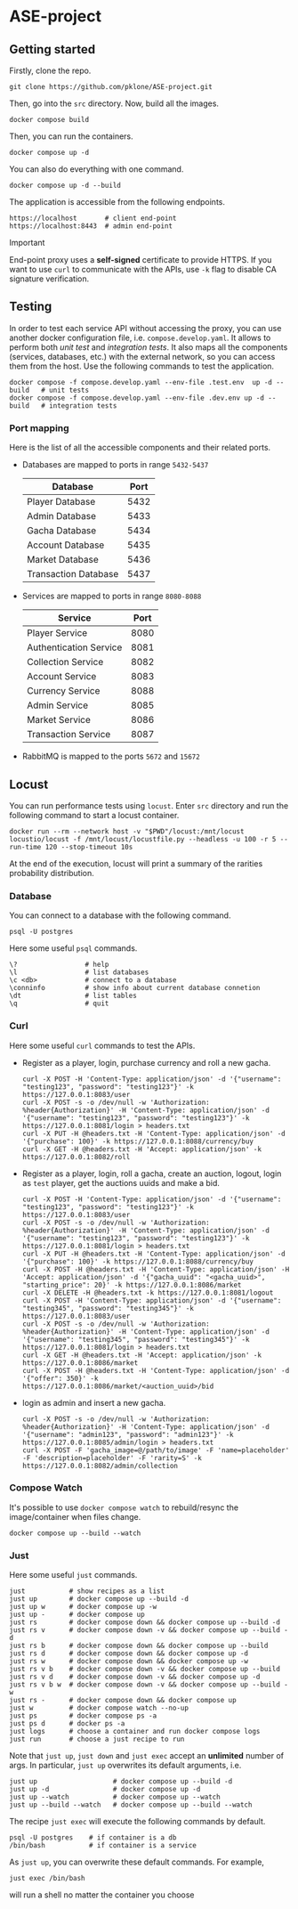 # ASE-project

## Getting started
Firstly, clone the repo.
```
git clone https://github.com/pklone/ASE-project.git
```
Then, go into the `src` directory. Now, build all the images.
```
docker compose build
```
Then, you can run the containers.
```
docker compose up -d
````
You can also do everything with one command.
```
docker compose up -d --build
```
The application is accessible from the following endpoints.
```
https://localhost       # client end-point
https://localhost:8443  # admin end-point
```

> [!IMPORTANT]
> End-point proxy uses a **self-signed** certificate to provide HTTPS. If you want to use `curl` to communicate with the APIs, use `-k` flag to disable CA signature verification.

## Testing
In order to test each service API without accessing the proxy, you can use another docker configuration file, i.e. `compose.develop.yaml`. It allows to perform both _unit test_ and _integration tests_. It also maps all the components (services, databases, etc.) with the external network, so you can access them from the host. Use the following commands to test the application.
```
docker compose -f compose.develop.yaml --env-file .test.env  up -d --build   # unit tests
docker compose -f compose.develop.yaml --env-file .dev.env up -d --build   # integration tests
```

### Port mapping
Here is the list of all the accessible components and their related ports.
- Databases are mapped to ports in range `5432-5437`

  | Database                  | Port |
  | ------------------------- | ---- |
  | Player Database           | 5432 |
  | Admin Database            | 5433 |
  | Gacha Database            | 5434 |
  | Account Database          | 5435 |
  | Market Database           | 5436 |
  | Transaction Database      | 5437 |

- Services are mapped to ports in range `8080-8088`
  
  | Service                   | Port |
  | ------------------------- | ---- |
  | Player Service            | 8080 |
  | Authentication Service    | 8081 |
  | Collection Service        | 8082 |
  | Account Service           | 8083 |
  | Currency Service          | 8088 |
  | Admin Service             | 8085 |
  | Market Service            | 8086 |
  | Transaction Service       | 8087 |
  
- RabbitMQ is mapped to the ports `5672` and `15672`

## Locust
You can run performance tests using `locust`. Enter `src` directory and run the following command to start a locust container.
```
docker run --rm --network host -v "$PWD"/locust:/mnt/locust locustio/locust -f /mnt/locust/locustfile.py --headless -u 100 -r 5 --run-time 120 --stop-timeout 10s
```
At the end of the execution, locust will print a summary of the rarities probability distribution.

### Database
You can connect to a database with the following command.
```
psql -U postgres
```
Here some useful `psql` commands.
```
\?                 # help
\l                 # list databases
\c <db>            # connect to a database
\conninfo          # show info about current database connetion
\dt                # list tables
\q                 # quit
```

### Curl
Here some useful `curl` commands to test the APIs.
- Register as a player, login, purchase currency and roll a new gacha.
  ```
  curl -X POST -H 'Content-Type: application/json' -d '{"username": "testing123", "password": "testing123"}' -k https://127.0.0.1:8083/user
  curl -X POST -s -o /dev/null -w 'Authorization: %header{Authorization}' -H 'Content-Type: application/json' -d '{"username": "testing123", "password": "testing123"}' -k https://127.0.0.1:8081/login > headers.txt
  curl -X PUT -H @headers.txt -H 'Content-Type: application/json' -d '{"purchase": 100}' -k https://127.0.0.1:8088/currency/buy 
  curl -X GET -H @headers.txt -H 'Accept: application/json' -k https://127.0.0.1:8082/roll
  ```
- Register as a player, login, roll a gacha, create an auction, logout, login as `test` player, get the auctions uuids and make a bid.
  ```
  curl -X POST -H 'Content-Type: application/json' -d '{"username": "testing123", "password": "testing123"}' -k https://127.0.0.1:8083/user
  curl -X POST -s -o /dev/null -w 'Authorization: %header{Authorization}' -H 'Content-Type: application/json' -d '{"username": "testing123", "password": "testing123"}' -k https://127.0.0.1:8081/login > headers.txt
  curl -X PUT -H @headers.txt -H 'Content-Type: application/json' -d '{"purchase": 100}' -k https://127.0.0.1:8088/currency/buy
  curl -X POST -H @headers.txt -H 'Content-Type: application/json' -H 'Accept: application/json' -d '{"gacha_uuid": "<gacha_uuid>", "starting_price": 20}' -k https://127.0.0.1:8086/market
  curl -X DELETE -H @headers.txt -k https://127.0.0.1:8081/logout
  curl -X POST -H 'Content-Type: application/json' -d '{"username": "testing345", "password": "testing345"}' -k https://127.0.0.1:8083/user
  curl -X POST -s -o /dev/null -w 'Authorization: %header{Authorization}' -H 'Content-Type: application/json' -d '{"username": "testing345", "password": "testing345"}' -k https://127.0.0.1:8081/login > headers.txt
  curl -X GET -H @headers.txt -H 'Accept: application/json' -k https://127.0.0.1:8086/market
  curl -X POST -H @headers.txt -H 'Content-Type: application/json' -d '{"offer": 350}' -k https://127.0.0.1:8086/market/<auction_uuid>/bid
  ```
- login as admin and insert a new gacha.
  ```
  curl -X POST -s -o /dev/null -w 'Authorization: %header{Authorization}' -H 'Content-Type: application/json' -d '{"username": "admin123", "password": "admin123"}' -k https://127.0.0.1:8085/admin/login > headers.txt
  curl -X POST -F 'gacha_image=@/path/to/image' -F 'name=placeholder' -F 'description=placeholder' -F 'rarity=S' -k https://127.0.0.1:8082/admin/collection
  ```


### Compose Watch
It's possible to use `docker compose watch` to rebuild/resync the image/container when files change.
```
docker compose up --build --watch
```

### Just
Here some useful `just` commands.
```
just           # show recipes as a list
just up        # docker compose up --build -d
just up w      # docker compose up -w
just up -      # docker compose up
just rs        # docker compose down && docker compose up --build -d
just rs v      # docker compose down -v && docker compose up --build -d
just rs b      # docker compose down && docker compose up --build
just rs d      # docker compose down && docker compose up -d
just rs w      # docker compose down && docker compose up -w
just rs v b    # docker compose down -v && docker compose up --build
just rs v d    # docker compose down -v && docker compose up -d
just rs v b w  # docker compose down -v && docker compose up --build -w
just rs -      # docker compose down && docker compose up
just w         # docker compose watch --no-up
just ps        # docker compose ps -a
just ps d      # docker ps -a
just logs      # choose a container and run docker compose logs
just run       # choose a just recipe to run
```
Note that `just up`, `just down` and `just exec` accept an **unlimited** number of args. In particular,
`just up` overwrites its default arguments, i.e.
```
just up                   # docker compose up --build -d
just up -d                # docker compose up -d
just up --watch           # docker compose up --watch
just up --build --watch   # docker compose up --build --watch
```
The recipe `just exec` will execute the following commands by default.
```
psql -U postgres    # if container is a db
/bin/bash           # if container is a service
```
As `just up`, you can overwrite these default commands. For example,
```
just exec /bin/bash
```
will run a shell no matter the container you choose